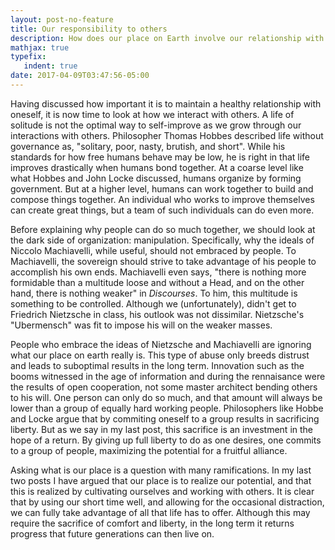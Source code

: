 ```yaml
---
layout: post-no-feature
title: Our responsibility to others 
description: How does our place on Earth involve our relationship with others?
mathjax: true
typefix:
   indent: true
date: 2017-04-09T03:47:56-05:00
---
```


Having discussed how important it is to  maintain a healthy relationship with oneself, it is now time to look at how we interact with others. A life of solitude is not the optimal way to self-improve as we grow through our interactions with others. Philosopher Thomas Hobbes described life without governance as, "solitary, poor, nasty, brutish, and short". While his standards for how free humans behave may be low, he is right in that life improves drastically when humans bond together. At a coarse level like what Hobbes and John Locke discussed, humans organize by forming government. But at a higher level, humans can work together to build and compose things together. An individual who works to improve themselves can create great things, but a team of such individuals can do even more.  

Before explaining why people can do so much together, we should look at the dark side of organization: manipulation. Specifically, why the ideals of Niccolo Machiavelli, while useful, should not embraced by people. To Machiavelli, the sovereign should strive to take advantage of his people to accomplish his own ends. Machiavelli even says, "there is nothing more formidable than a multitude loose and without a Head, and on the other hand, there is nothing weaker" in _Discourses_. To him, this multitude is something to be controlled. Although we (unfortunately), didn't get to Friedrich Nietzsche in class, his outlook was not dissimilar. Nietzsche's "Ubermensch" was fit to impose his will on the weaker masses.  

People who embrace the ideas of Nietzsche and Machiavelli are ignoring what our place on earth really is. This type of abuse only breeds distrust and leads to suboptimal results in the long term. Innovation such as the booms witnessed in the age of information and during the rennaisance were the results of open cooperation, not some master architect bending others to his will.  One person can only do so much, and that amount will always be lower than a group of equally hard working people. Philosophers like Hobbe and Locke argue that by commiting oneself to a group results in sacrificing liberty. But as we say in my last post, this sacrifice is an investment in the hope of a return. By giving up full liberty to do as one desires, one commits to a group of people, maximizing the potential for a fruitful alliance.

Asking what is our place is a question with many ramifications. In my last two posts I have argued that our place is to realize our potential, and that this is realized by cultivating ourselves and working with others. It is clear that by using our short time well, and allowing for the occasional distraction, we can fully take advantage of all that life has to offer. Although this may require the sacrifice of comfort and liberty, in the long term it returns progress that future generations can then live on. 


